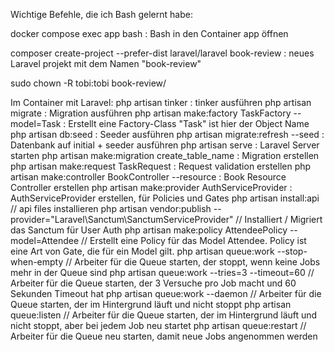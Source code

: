 Wichtige Befehle, die ich Bash gelernt habe:

docker compose exec app bash : Bash in den Container app öffnen

composer create-project --prefer-dist laravel/laravel book-review : neues Laravel projekt mit dem Namen "book-review"

sudo chown -R tobi:tobi book-review/

Im Container mit Laravel:
php artisan tinker : tinker ausführen
php artisan migrate : Migration ausführen
php artisan make:factory TaskFactory --model=Task : Erstellt eine Factory-Class "Task" ist hier der Object Name
php artisan db:seed : Seeder ausführen
php artisan migrate:refresh --seed : Datenbank auf initial + seeder ausführen
php artisan serve : Laravel Server starten
php artisan make:migration create_table_name : Migration erstellen
php artisan make:request TaskRequest : Request validation erstellen
php artisan make:controller BookController --resource : Book Resource Controller erstellen
php artisan make:provider AuthServiceProvider : AuthServiceProvider erstellen, für Policies und Gates
php artisan install:api // api files installieren
php artisan vendor:publish --provider="Laravel\Sanctum\SanctumServiceProvider" // Installiert / Migriert das Sanctum für User Auth
php artisan make:policy AttendeePolicy --model=Attendee  // Erstellt eine Policy für das Model Attendee. Policy ist eine Art von Gate, die für ein Model gilt.
php artisan queue:work --stop-when-empty // Arbeiter für die Queue starten, der stoppt, wenn keine Jobs mehr in der Queue sind
php artisan queue:work --tries=3 --timeout=60 // Arbeiter für die Queue starten, der 3 Versuche pro Job macht und 60 Sekunden Timeout hat
php artisan queue:work --daemon // Arbeiter für die Queue starten, der im Hintergrund läuft und nicht stoppt
php artisan queue:listen // Arbeiter für die Queue starten, der im Hintergrund läuft und nicht stoppt, aber bei jedem Job neu startet
php artisan queue:restart // Arbeiter für die Queue neu starten, damit neue Jobs angenommen werden
